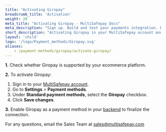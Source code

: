 ```yaml
---
title: "Activating Giropay"
breadcrumb_title: 'Activation'
weight: 20
meta_title: "Activating Giropay - MultiSafepay Docs"
meta_description: "Sign up. Build and test your payments integration. Explore our products and services. Use our API reference, SDKs, and wrappers. Get support."
short_description: "Activating Giropay in your MultiSafepay account and backend"
layout: 'child'
logo: '/logo/Payment_methods/Giropay.svg'
aliases: 
    - /payment-methods/giropay/activate-giropay/
---
```


**1.** Check whether Giropay is supported by your ecommerce platform.

**2.** To activate Giropay:

1. Sign in to your [MultiSafepay account](https://merchant.multisafepay.com).
2. Go to **Settings** > **Payment methods**.
2. Under **Standard payment methods**, select the **Giropay** checkbox.
3. Click **Save changes**.

**3.** Enable Giropay as a payment method in your [backend](/getting-started/glossary/#backend) to finalize the connection.

For any questions, email the Sales Team at <sales@multisafepay.com>
